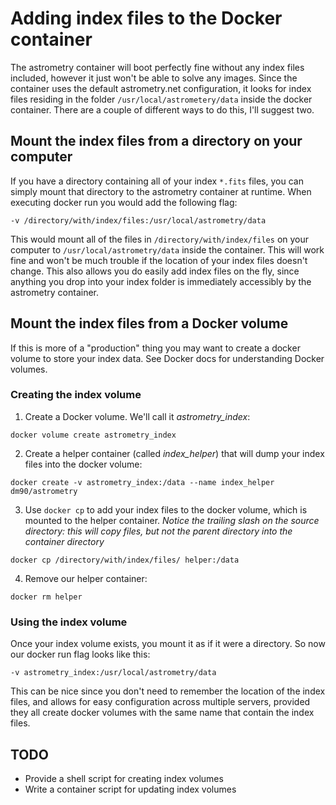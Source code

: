 # Adding index files to the Docker container
The astrometry container will boot perfectly fine without any index files included, however it just won't be able to solve any images.  Since the container uses the default astrometry.net configuration, it looks for index files residing in the folder `/usr/local/astrometery/data` inside the docker container.  There are a couple of different ways to do this, I'll suggest two.

## Mount the index files from a directory on your computer

If you have a directory containing all of your index `*.fits` files, you can simply mount that directory to the astrometry container at runtime.  When executing docker run you would add the following flag:

`-v /directory/with/index/files:/usr/local/astrometry/data`

This would mount all of the files in `/directory/with/index/files` on your computer to `/usr/local/astrometry/data` inside the container.  This will work fine and won't be much trouble if the location of your index files doesn't change.  This also allows you do easily add index files on the fly, since anything you drop into your index folder is immediately accessibly by the astrometry container.

## Mount the index files from a Docker volume

If this is more of a "production" thing you may want to create a docker volume to store your index data.  See Docker docs for understanding Docker volumes.

### Creating the index volume

1. Create a Docker volume.  We'll call it *astrometry_index*:

  `docker volume create astrometry_index`

2. Create a helper container (called *index_helper*) that will dump your index files into the docker volume:

  `docker create -v astrometry_index:/data --name index_helper dm90/astrometry`

3. Use `docker cp` to add your index files to the docker volume, which is mounted to the helper container.  *Notice the trailing slash on the source directory: this will copy files, but not the parent directory into the container directory*

  `docker cp /directory/with/index/files/ helper:/data`

4. Remove our helper container:

  `docker rm helper`

### Using the index volume

Once your index volume exists, you mount it as if it were a directory.  So now our docker run flag looks like this:

`-v astrometry_index:/usr/local/astrometry/data`

This can be nice since you don't need to remember the location of the index files, and allows for easy configuration across multiple servers, provided they all create docker volumes with the same name that contain the index files.

## TODO

* Provide a shell script for creating index volumes
* Write a container script for updating index volumes

